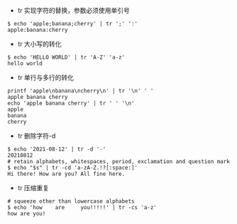 
- tr 实现字符的替换，参数必须使用单引号  
```
$ echo 'apple;banana;cherry' | tr ';' ':'  
apple:banana:cherry  
```

- tr 大小写的转化  
```
$ echo 'HELLO WORLD' | tr 'A-Z' 'a-z'  
hello world  
```

- tr 单行与多行的转化
```
printf 'apple\nbanana\ncherry\n' | tr '\n' ' '
apple banana cherry
echo 'apple banana cherry' | tr ' ' '\n'
apple
banana
cherry
```

- tr 删除字符-d
```
$ echo '2021-08-12' | tr -d '-'
20210812
# retain alphabets, whitespaces, period, exclamation and question mark
$ echo "$s" | tr -cd 'a-zA-Z.!?[:space:]'
Hi there! How are you? All fine here.
```

- tr 压缩重复
```
# squeeze other than lowercase alphabets
$ echo 'how    are     you!!!!!' | tr -cs 'a-z'
how are you!
```

